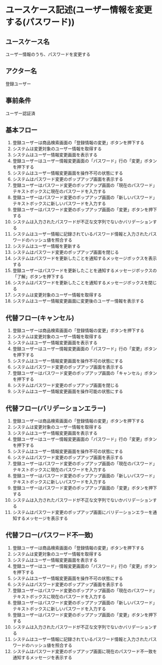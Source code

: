 # ユースケース記述(ユーザー情報を変更する(パスワード))

## ユースケース名

ユーザー情報のうち、パスワードを変更する

## アクター名

登録ユーザー

## 事前条件

ユーザー認証済

## 基本フロー

1. 登録ユーザーは商品検索画面の「登録情報の変更」ボタンを押下する
1. システムは変更対象のユーザー情報を取得する
1. システムはユーザー情報変更画面を表示する
1. 登録ユーザーはユーザー情報変更画面の「パスワード」行の「変更」ボタンを押下する
1. システムはユーザー情報変更画面を操作不可の状態にする
1. システムはパスワード変更のポップアップ画面を表示する
1. 登録ユーザーはパスワード変更のポップアップ画面の「現在のパスワード」テキストボックスに現在のパスワードを入力する
1. 登録ユーザーはパスワード変更のポップアップ画面の「新しいパスワード」テキストボックスに新しいパスワードを入力する
1. 登録ユーザーはパスワード変更のポップアップ画面の「変更」ボタンを押下する
1. システムは入力されたパスワードが不正な文字列でないかバリデーションする
1. システムはユーザー情報に記録されているパスワード情報と入力されたパスワードのハッシュ値を照合する
1. システムはユーザー情報を更新する
1. システムはパスワード変更のポップアップ画面を閉じる
1. システムはパスワードを更新したことを通知するメッセージボックスを表示する
1. 登録ユーザーはパスワードを更新したことを通知するメッセージボックスの「了解」ボタンを押下する
1. システムはパスワードを更新したことを通知するメッセージボックスを閉じる
1. システムは変更対象のユーザー情報を取得する
1. システムはユーザー情報変更画面に変更後のユーザー情報を表示する

## 代替フロー(キャンセル)

1. 登録ユーザーは商品検索画面の「登録情報の変更」ボタンを押下する
1. システムは変更対象のユーザー情報を取得する
1. システムはユーザー情報変更画面を表示する
1. 登録ユーザーはユーザー情報変更画面の「パスワード」行の「変更」ボタンを押下する
1. システムはユーザー情報変更画面を操作不可の状態にする
1. システムはパスワード変更のポップアップ画面を表示する
1. 登録ユーザーはパスワード変更のポップアップ画面の「キャンセル」ボタンを押下する
1. システムはパスワード変更のポップアップ画面を閉じる
1. システムはユーザー情報変更画面を操作可能の状態にする

## 代替フロー(バリデーションエラー)

1. 登録ユーザーは商品検索画面の「登録情報の変更」ボタンを押下する
1. システムは変更対象のユーザー情報を取得する
1. システムはユーザー情報変更画面を表示する
1. 登録ユーザーはユーザー情報変更画面の「パスワード」行の「変更」ボタンを押下する
1. システムはユーザー情報変更画面を操作不可の状態にする
1. システムはパスワード変更のポップアップ画面を表示する
1. 登録ユーザーはパスワード変更のポップアップ画面の「現在のパスワード」テキストボックスに現在のパスワードを入力する
1. 登録ユーザーはパスワード変更のポップアップ画面の「新しいパスワード」テキストボックスに新しいパスワードを入力する
1. 登録ユーザーはパスワード変更のポップアップ画面の「変更」ボタンを押下する
1. システムは入力されたパスワードが不正な文字列でないかバリデーションする
1. システムはパスワード変更のポップアップ画面にバリデーションエラーを通知するメッセージを表示する

## 代替フロー(パスワード不一致)

1. 登録ユーザーは商品検索画面の「登録情報の変更」ボタンを押下する
1. システムは変更対象のユーザー情報を取得する
1. システムはユーザー情報変更画面を表示する
1. 登録ユーザーはユーザー情報変更画面の「パスワード」行の「変更」ボタンを押下する
1. システムはユーザー情報変更画面を操作不可の状態にする
1. システムはパスワード変更のポップアップ画面を表示する
1. 登録ユーザーはパスワード変更のポップアップ画面の「現在のパスワード」テキストボックスに現在のパスワードを入力する
1. 登録ユーザーはパスワード変更のポップアップ画面の「新しいパスワード」テキストボックスに新しいパスワードを入力する
1. 登録ユーザーはパスワード変更のポップアップ画面の「変更」ボタンを押下する
1. システムは入力されたパスワードが不正な文字列でないかバリデーションする
1. システムはユーザー情報に記録されているパスワード情報と入力されたパスワードのハッシュ値を照合する
1. システムはパスワード変更のポップアップ画面に現在のパスワード不一致を通知するメッセージを表示する
